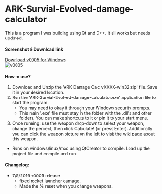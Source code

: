 # ARK-Survial-Evolved-damage-calculator

This is a program I was building using Qt and C++. It all works but needs updated.

#### Screenshot & Download link 

[Download v0005 for Windows](https://www.dropbox.com/s/c3wa5g4vix2wz2l/ARK_Damage_Calc_v0005-win32.zip?dl=0)  
![v0005](https://i.imgur.com/g9Cgh62.png)  

#### How to use?

1. Download and Unzip the 'ARK Damage Calc vXXXX-win32.zip' file.  Save it in your desired location.
2. Run the 'ARK-Survial-Evolved-damage-calculator.exe' application file to start the program.  
	* You may need to okay it through your Windows security prompts. 
	* This main '.exe' file must stay in the folder with the .dll's and other folders.  You can make shortcuts to it or pin it to your start menu. 
3. Once running: use the weapon drop-down to select your weapon, change the percent, then click Calculate! (or press Enter). Additionally you can click the weapon picture on the left to visit the wiki page about this weapon.

* Runs on windows/linux/mac using QtCreator to compile. Load up the project file and compile and run.

#### Changelog:  
*  7/5/2016 v0005 release   
	*  fixed rocket launcher damage.   
	*  Made the % reset when you change weapons.  
